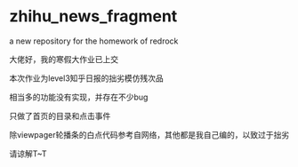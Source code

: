 # zhihu_news_fragment
a new repository for the homework of redrock

大佬好，我的寒假大作业已上交

本次作业为level3知乎日报的拙劣模仿残次品

相当多的功能没有实现，并存在不少bug

只做了首页的目录和点击事件

除viewpager轮播条的白点代码参考自网络，其他都是我自己编的，以致过于拙劣

请谅解T~T
